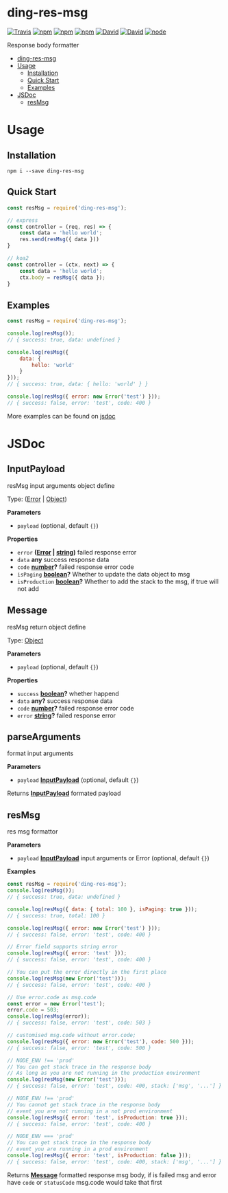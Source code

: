 # ding-res-msg

[![Travis](https://img.shields.io/travis/yidinghan/ding-res-msg.svg?style=flat-square)](https://www.npmjs.com/package/ding-res-msg)
[![npm](https://img.shields.io/npm/l/ding-res-msg.svg?style=flat-square)](https://www.npmjs.com/package/ding-res-msg)
[![npm](https://img.shields.io/npm/v/ding-res-msg.svg?style=flat-square)](https://www.npmjs.com/package/ding-res-msg)
[![npm](https://img.shields.io/npm/dm/ding-res-msg.svg?style=flat-square)](https://www.npmjs.com/package/ding-res-msg)
[![David](https://img.shields.io/david/yidinghan/ding-res-msg.svg?style=flat-square)](https://www.npmjs.com/package/ding-res-msg)
[![David](https://img.shields.io/david/dev/yidinghan/ding-res-msg.svg?style=flat-square)](https://www.npmjs.com/package/ding-res-msg)
[![node](https://img.shields.io/node/v/ding-res-msg.svg?style=flat-square)](https://www.npmjs.com/package/ding-res-msg)

Response body formatter

<!-- TOC -->

-   [ding-res-msg](#ding-res-msg)
-   [Usage](#usage)
    -   [Installation](#installation)
    -   [Quick Start](#quick-start)
    -   [Examples](#examples)
-   [JSDoc](#jsdoc)
    -   [resMsg](#resmsg)

<!-- /TOC -->

# Usage

## Installation

```shell
npm i --save ding-res-msg
```

## Quick Start

```js
const resMsg = require('ding-res-msg');

// express
const controller = (req, res) => {
    const data = 'hello world';
    res.send(resMsg({ data }))
}

// koa2
const controller = (ctx, next) => {
    const data = 'hello world';
    ctx.body = resMsg({ data }); 
}
```

## Examples

```js
const resMsg = require('ding-res-msg');

console.log(resMsg());
// { success: true, data: undefined }

console.log(resMsg({
    data: {
        hello: 'world'
    }
}));
// { success: true, data: { hello: 'world' } }

console.log(resMsg({ error: new Error('test') }));
// { success: false, error: 'test', code: 400 }
```

More examples can be found on [jsdoc](#resmsg)

# JSDoc

<!-- Generated by documentation.js. Update this documentation by updating the source code. -->

## InputPayload

resMsg input arguments object define

Type: ([Error](https://developer.mozilla.org/en-US/docs/Web/JavaScript/Reference/Global_Objects/Error) \| [Object](https://developer.mozilla.org/en-US/docs/Web/JavaScript/Reference/Global_Objects/Object))

**Parameters**

-   `payload`   (optional, default `{}`)

**Properties**

-   `error` **([Error](https://developer.mozilla.org/en-US/docs/Web/JavaScript/Reference/Global_Objects/Error) \| [string](https://developer.mozilla.org/en-US/docs/Web/JavaScript/Reference/Global_Objects/String))** failed response error
-   `data` **any** success response data
-   `code` **[number](https://developer.mozilla.org/en-US/docs/Web/JavaScript/Reference/Global_Objects/Number)?** failed response error code
-   `isPaging` **[boolean](https://developer.mozilla.org/en-US/docs/Web/JavaScript/Reference/Global_Objects/Boolean)?** Whether to update the data object to msg
-   `isProduction` **[boolean](https://developer.mozilla.org/en-US/docs/Web/JavaScript/Reference/Global_Objects/Boolean)?** Whether to add the stack to the msg,
                     if true will not add

## Message

resMsg return object define

Type: [Object](https://developer.mozilla.org/en-US/docs/Web/JavaScript/Reference/Global_Objects/Object)

**Parameters**

-   `payload`   (optional, default `{}`)

**Properties**

-   `success` **[boolean](https://developer.mozilla.org/en-US/docs/Web/JavaScript/Reference/Global_Objects/Boolean)?** whether happend
-   `data` **any?** success response data
-   `code` **[number](https://developer.mozilla.org/en-US/docs/Web/JavaScript/Reference/Global_Objects/Number)?** failed response error code
-   `error` **[string](https://developer.mozilla.org/en-US/docs/Web/JavaScript/Reference/Global_Objects/String)?** failed response error

## parseArguments

format input arguments

**Parameters**

-   `payload` **[InputPayload](#inputpayload)**  (optional, default `{}`)

Returns **[InputPayload](#inputpayload)** formated payload

## resMsg

res msg formattor

**Parameters**

-   `payload` **[InputPayload](#inputpayload)** input arguments or Error (optional, default `{}`)

**Examples**

```javascript
const resMsg = require('ding-res-msg');
console.log(resMsg());
// { success: true, data: undefined }

console.log(resMsg({ data: { total: 100 }, isPaging: true }));
// { success: true, total: 100 }

console.log(resMsg({ error: new Error('test') }));
// { success: false, error: 'test', code: 400 }

// Error field supports string error
console.log(resMsg({ error: 'test' }));
// { success: false, error: 'test', code: 400 }

// You can put the error directly in the first place
console.log(resMsg(new Error('test')));
// { success: false, error: 'test', code: 400 }

// Use error.code as msg.code
const error = new Error('test');
error.code = 503;
console.log(resMsg(error));
// { success: false, error: 'test', code: 503 }

// customised msg.code without error.code;
console.log(resMsg({ error: new Error('test'), code: 500 }));
// { success: false, error: 'test', code: 500 }

// NODE_ENV !== 'prod'
// You can get stack trace in the response body
// As long as you are not running in the production environment
console.log(resMsg(new Error('test')));
// { success: false, error: 'test', code: 400, stack: ['msg', '...'] }

// NODE_ENV !== 'prod'
// You cannot get stack trace in the response body
// event you are not running in a not prod environment
console.log(resMsg({ error: 'test', isProduction: true }));
// { success: false, error: 'test', code: 400 }

// NODE_ENV === 'prod'
// You can get stack trace in the response body
// event you are running in a prod environment
console.log(resMsg({ error: 'test', isProduction: false }));
// { success: false, error: 'test', code: 400, stack: ['msg', '...'] }
```

Returns **[Message](#message)** formatted response msg body,
                 if is failed msg and error have `code` or `statusCode`
                 msg.code would take that first
